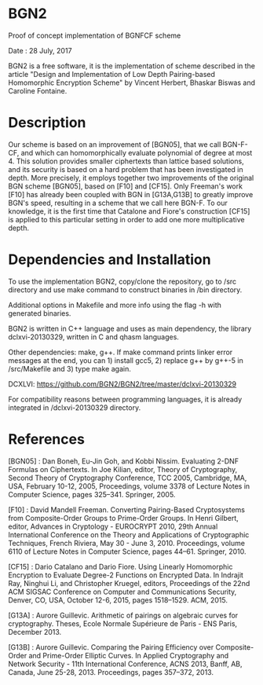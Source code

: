 # BGN2
Proof of concept implementation of BGNFCF scheme

Date : 28 July, 2017

BGN2 is a free software, it is the implementation of scheme described in the article 
"Design and Implementation of Low Depth Pairing-based Homomorphic Encryption Scheme" 
by Vincent Herbert, Bhaskar Biswas and Caroline Fontaine.

# Description
Our scheme is based on an improvement of [BGN05], that we call BGN-F-CF, and which can homomorphically evaluate polynomial of degree at most 4. This solution provides smaller ciphertexts than lattice based solutions, and its security is based on a hard problem that has been investigated in depth. More precisely, it employs together two improvements of the original BGN scheme [BGN05], based on [F10] and [CF15]. Only Freeman's work [F10] has already been coupled with BGN in [G13A,G13B] to greatly improve BGN's speed, resulting in a scheme that we call here BGN-F. To our knowledge, it is the first time that Catalone and Fiore's construction [CF15] is applied to this particular setting in order to add one more multiplicative depth.

# Dependencies and Installation
To use the implementation BGN2, copy/clone the repository, go to /src directory and use make command to construct binaries in /bin directory.

Additional options in Makefile and more info using the flag -h with generated binaries.

BGN2 is written in C++ language and uses as main dependency, the library dclxvi-20130329, written in C and qhasm languages.

Other dependencies: make, g++. If make command prints linker error messages at the end, you can 1) install gcc5, 2) replace g++ by g++-5 in /src/Makefile and 3) type make again.

DCXLVI: https://github.com/BGN2/BGN2/tree/master/dclxvi-20130329

For compatibility reasons between programming languages, it is already integrated in /dclxvi-20130329 directory. 

# References
[BGN05] : Dan Boneh, Eu-Jin Goh, and Kobbi Nissim. Evaluating 2-DNF Formulas on Ciphertexts. In Joe Kilian, editor, Theory of Cryptography, Second Theory of Cryptography Conference, TCC 2005, Cambridge, MA, USA, February 10-12, 2005, Proceedings, volume 3378 of Lecture Notes in Computer Science, pages 325–341. Springer, 2005.

[F10] : David Mandell Freeman. Converting Pairing-Based Cryptosystems from Composite-Order Groups to Prime-Order Groups. In Henri Gilbert, editor, Advances in Cryptology - EUROCRYPT 2010, 29th Annual International Conference on the Theory and Applications of Cryptographic Techniques, French Riviera, May 30 - June 3, 2010. Proceedings, volume 6110 of Lecture Notes in Computer Science, pages 44–61. Springer, 2010.

[CF15] : Dario Catalano and Dario Fiore. Using Linearly Homomorphic Encryption to Evaluate Degree-2 Functions on Encrypted Data. In Indrajit Ray, Ninghui Li, and Christopher Kruegel, editors, Proceedings of the 22nd ACM SIGSAC Conference on Computer and Communications Security, Denver, CO, USA, October 12-6, 2015, pages 1518–1529. ACM, 2015.

[G13A] : Aurore Guillevic. Arithmetic of pairings on algebraic curves for cryptography. Theses, Ecole Normale Supérieure de
Paris - ENS Paris, December 2013.

[G13B] : Aurore Guillevic. Comparing the Pairing Efficiency over Composite-Order and Prime-Order Elliptic Curves. In Applied Cryptography and Network Security - 11th International Conference, ACNS 2013, Banff, AB, Canada, June 25-28, 2013. Proceedings, pages 357–372, 2013.

